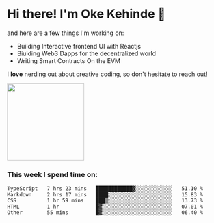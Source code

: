 # Hi there! I'm Oke Kehinde :cowboy_hat_face:

and here are a few things I'm working on:

- Building Interactive frontend UI with Reactjs
- Biulding Web3 Dapps for the decentralized world
- Writing Smart Contracts On the EVM

I **love** nerding out about creative coding, so don't hesitate to reach out!


<img height="180em" src="https://github-readme-stats.vercel.app/api?username=okeken&show_icons=true&hide_border=true&&count_private=true&include_all_commits=true" />

### This week I spend time on:

<!--START_SECTION:waka-->

```text
TypeScript   7 hrs 23 mins   ████████████▓░░░░░░░░░░░░   51.10 %
Markdown     2 hrs 17 mins   ████░░░░░░░░░░░░░░░░░░░░░   15.83 %
CSS          1 hr 59 mins    ███▒░░░░░░░░░░░░░░░░░░░░░   13.73 %
HTML         1 hr            █▓░░░░░░░░░░░░░░░░░░░░░░░   07.01 %
Other        55 mins         █▓░░░░░░░░░░░░░░░░░░░░░░░   06.40 %
```

<!--END_SECTION:waka-->
